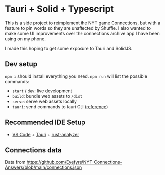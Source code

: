 # Tauri + Solid + Typescript

This is a side project to reimplement the NYT game Connections, but with a feature to pin words so they are unaffected by Shuffle. I also wanted to make some UI improvements over the connections archive app I have been using on my phone.

I made this hoping to get some exposure to Tauri and SolidJS.

## Dev setup

`npm i` should install everything you need.
`npm run` will list the possible commands:
- `start` / `dev`: live development
- `build`: bundle web assets to `/dist`
- `serve`: serve web assets locally
- `tauri`: send commands to tauri CLI ([reference](https://v2.tauri.app/reference/cli/))

## Recommended IDE Setup

- [VS Code](https://code.visualstudio.com/) + [Tauri](https://marketplace.visualstudio.com/items?itemName=tauri-apps.tauri-vscode) + [rust-analyzer](https://marketplace.visualstudio.com/items?itemName=rust-lang.rust-analyzer)

## Connections data
Data from https://github.com/Eyefyre/NYT-Connections-Answers/blob/main/connections.json
